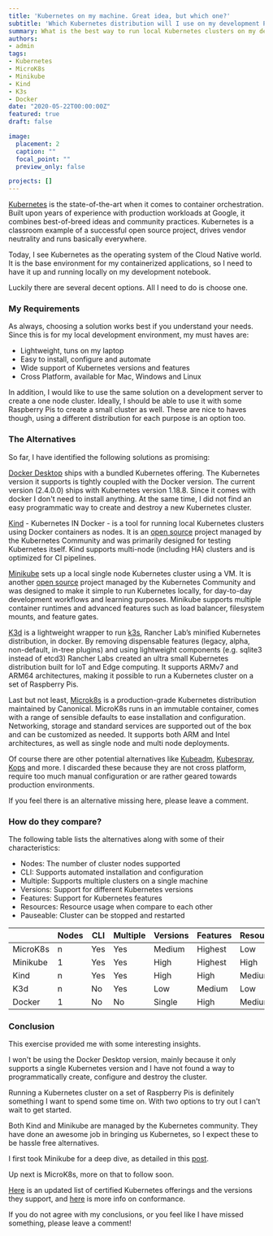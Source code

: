 ```yaml
---
title: 'Kubernetes on my machine. Great idea, but which one?'
subtitle: 'Which Kubernetes distribution will I use on my development PC?'
summary: What is the best way to run local Kubernetes clusters on my dev machine? A comparison of Docker vs Kind vs Minikube vs K3d vs MicroK8s.
authors:
- admin
tags:
- Kubernetes
- MicroK8s
- Minikube
- Kind
- K3s
- Docker
date: "2020-05-22T00:00:00Z"
featured: true
draft: false

image:
  placement: 2
  caption: ""
  focal_point: ""
  preview_only: false

projects: []
---
```


[Kubernetes](https://kubernetes.io) is the state-of-the-art when it comes to container orchestration.  
Built upon years of experience with production workloads at Google, it combines best-of-breed ideas and community practices.
Kubernetes is a classroom example of a successful open source project, drives vendor neutrality and runs basically everywhere.

Today, I see Kubernetes as the operating system of the Cloud Native world.
It is the base environment for my containerized applications, so I need to have it up and running locally on my development notebook.

Luckily there are several decent options. All I need to do is choose one.

### My Requirements

As always, choosing a solution works best if you understand your needs.
Since this is for my local development environment, my must haves are:
* Lightweight, tuns on my laptop
* Easy to install, configure and automate
* Wide support of Kubernetes versions and features
* Cross Platform, available for Mac, Windows and Linux

In addition, I would like to use the same solution on a development server to create a one node cluster.
Ideally, I should be able to use it with some Raspberry Pis to create a small cluster as well.
These are nice to haves though, using a different distribution for each purpose is an option too.

### The Alternatives

So far, I have identified the following solutions as promising:

[Docker Desktop](https://www.docker.com/blog/kubernetes-is-now-available-in-docker-desktop-stable-channel/) ships with a bundled Kubernetes offering.
The Kubernetes version it supports is tightly coupled with the Docker version. The current version (2.4.0.0) ships with Kubernetes version 1.18.8.
Since it comes with docker I don't need to install anything. At the same time, I did not find an easy programmatic way to create and destroy a new Kubernetes cluster.

[Kind](https://kind.sigs.k8s.io) - Kubernetes IN Docker - is a tool for running local Kubernetes clusters using Docker containers as nodes.
It is an [open source](https://github.com/kubernetes-sigs/kind) project managed by the Kubernetes Community and was primarily designed for testing Kubernetes itself.
Kind supports multi-node (including HA) clusters and is optimized for CI pipelines. 

[Minikube](https://minikube.sigs.k8s.io/docs/) sets up a local single node Kubernetes cluster using a VM.
It is another [open source](https://github.com/kubernetes/minikube) project managed by the Kubernetes Community and was designed to make it simple to run Kubernetes locally, for day-to-day development workflows and learning purposes.
Minikube supports multiple container runtimes and advanced features such as load balancer, filesystem mounts, and feature gates.

[K3d](https://k3d.io) is a lightweight wrapper to run [k3s](https://k3s.io), Rancher Lab’s minified Kubernetes distribution, in docker.
By removing dispensable features (legacy, alpha, non-default, in-tree plugins) and using lightweight components (e.g. sqlite3 instead of etcd3) Rancher Labs created an ultra small Kubernetes distribution built for IoT and Edge computing. It supports ARMv7 and ARM64 architectures, making it possible to run a Kubernetes cluster on a set of Raspberry Pis.

Last but not least, [Microk8s](https://microk8s.io) is a production-grade Kubernetes distribution maintained by Canonical.
MicroK8s runs in an immutable container, comes with a range of sensible defaults to ease installation and configuration.
Networking, storage and standard services are supported out of the box and can be customized as needed.
It supports both ARM and Intel architectures, as well as single node and multi node deployments. 

Of course there are other potential alternatives like [Kubeadm](https://kubernetes.io/docs/reference/setup-tools/kubeadm/kubeadm/), [Kubespray](https://kubespray.io),  [Kops](https://kops.sigs.k8s.io) and more. I discarded these because they are not cross platform, require too much manual configuration or are rather geared towards production environments.

If you feel there is an alternative missing here, please leave a comment.
  

### How do they compare?

The following table lists the alternatives along with some of their characteristics:
* Nodes: The number of cluster nodes supported
* CLI: Supports automated installation and configuration
* Multiple: Supports multiple clusters on a single machine
* Versions: Support for different Kubernetes versions
* Features: Support for Kubernetes features
* Resources: Resource usage when compare to each other
* Pauseable: Cluster can be stopped and restarted


|           | Nodes | CLI   | Multiple | Versions | Features | Resources | Pauseable |
|---------- | ----- | ----- | -------- | -------- | -------- | --------- | --------- | 
| MicroK8s  |  n    |  Yes  | Yes      | Medium   | Highest  | Low       | Yes       |
| Minikube  |  1    |  Yes  | Yes      | High     | Highest  | High      | Yes       |
| Kind      |  n    |  Yes  | Yes      | High     | High     | Medium    | No        |
| K3d       |  n    |  No   | Yes      | Low      | Medium   | Low       | No        |
| Docker    |  1    |  No   | No       | Single   | High     | Medium    | Yes       |


### Conclusion

This exercise provided me with some interesting insights.

I won't be using the Docker Desktop version, mainly because it only supports a single Kubernetes version and I have not found a way to programmatically create, configure and destroy the cluster.

Running a Kubernetes cluster on a set of Raspberry Pis is definitely something I want to spend some time on.
With two options to try out I can't wait to get started.

Both Kind and Minikube are managed by the Kubernetes community.
They have done an awesome job in bringing us Kubernetes, so I expect these to be hassle free alternatives.

I first took Minikube for a deep dive, as detailed in this [post](/post/minikube-kubernetes).

Up next is MicroK8s, more on that to follow soon.

[Here](https://docs.google.com/spreadsheets/d/1LxSqBzjOxfGx3cmtZ4EbB_BGCxT_wlxW_xgHVVa23es/edit#gid=0) is an updated list of certified Kubernetes offerings and the versions they support, and [here](https://github.com/cncf/k8s-conformance) is more info on conformance.

If you do not agree with my conclusions, or you feel like I have missed something, please leave a comment!

